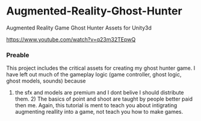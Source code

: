 # Augmented-Reality-Ghost-Hunter
Augmented Reality Game Ghost Hunter Assets for Unity3d

https://www.youtube.com/watch?v=q23m32TEpwQ

### Preable

This project includes the critical assets for creating my ghost hunter game. I have left out much of the gameplay logic (game controller, ghost logic, ghost models, sounds) because
1) the sfx and models are premium and I dont belive I should distribute them. 2) The basics of point and shoot are taught by people better paid then me. Again, this tutorial is ment to teach you about intigrating augmenting reallity into a game, not teach you how to make games.

